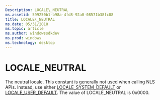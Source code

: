 ```yaml
---
Description: LOCALE\_NEUTRAL
ms.assetid: 599250b1-b98a-4fd8-92a0-08571b38fc08
title: LOCALE\_NEUTRAL
ms.date: 05/31/2018
ms.topic: article
ms.author: windowssdkdev
ms.prod: windows
ms.technology: desktop
---
```


# LOCALE\_NEUTRAL

The neutral locale. This constant is generally not used when calling NLS APIs. Instead, use either [LOCALE\_SYSTEM\_DEFAULT](locale-system-default.md) or [LOCALE\_USER\_DEFAULT](locale-user-default.md). The value of LOCALE\_NEUTRAL is 0x0000.

 

 



